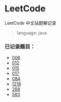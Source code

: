 # LeetCode
LeetCode 中文站题解记录
> language: java 
### 已记录题目：
* [006](./solution/T_006.java)
* [012](./solution/T_012.java)
* [015](./solution/T_015.java)
* [017](./solution/T_017.java)
* [084](./solution/T_084.java)
* [1218](./solution/T_1218.java)
* [268](./solution/T_268.java)
* [583](./solution/T_583.java)

